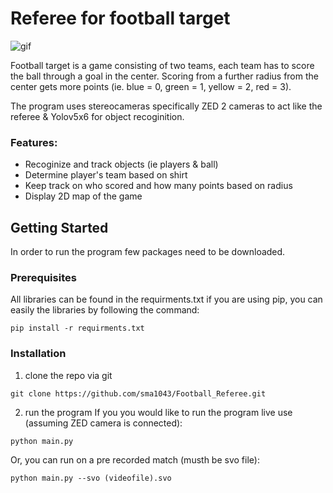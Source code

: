 # Referee for football target
![gif](https://user-images.githubusercontent.com/91667636/190073399-196e78a7-a5d2-4518-9e43-3446b59eb734.gif)

Football target is a game consisting of two teams, each team has to score the ball through a goal in the center. Scoring from a further radius from the center gets more points (ie. blue = 0, green = 1, yellow = 2, red = 3).

The program uses stereocameras specifically ZED 2 cameras to act like the referee & Yolov5x6 for object recoginition.

### Features:
- Recoginize and track objects (ie players & ball)
- Determine player's team based on shirt
- Keep track on who scored and how many points based on radius
- Display 2D map of the game

## Getting Started
In order to run the program few packages need to be downloaded.

### Prerequisites
All libraries can be found in the requirments.txt if you are using pip, you can easily the libraries by following the command:
```
pip install -r requirments.txt
```
### Installation
1. clone the repo via git
```
git clone https://github.com/sma1043/Football_Referee.git
```
2. run the program
If you you would like to run the program live use (assuming ZED camera is connected):
```
python main.py
```
Or, you can run on a pre recorded match (musth be svo file):
```
python main.py --svo (videofile).svo
```
